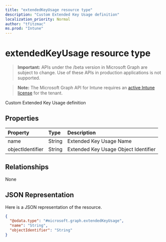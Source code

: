 ```yaml
---
title: "extendedKeyUsage resource type"
description: "Custom Extended Key Usage definition"
localization_priority: Normal
author: "tfitzmac"
ms.prod: "Intune"
---
```


# extendedKeyUsage resource type

> **Important:** APIs under the /beta version in Microsoft Graph are subject to change. Use of these APIs in production applications is not supported.

> **Note:** The Microsoft Graph API for Intune requires an [active Intune license](https://go.microsoft.com/fwlink/?linkid=839381) for the tenant.

Custom Extended Key Usage definition

## Properties
|Property|Type|Description|
|:---|:---|:---|
|name|String|Extended Key Usage Name|
|objectIdentifier|String|Extended Key Usage Object Identifier|

## Relationships
None

## JSON Representation
Here is a JSON representation of the resource.
<!-- {
  "blockType": "resource",
  "@odata.type": "microsoft.graph.extendedKeyUsage"
}
-->
``` json
{
  "@odata.type": "#microsoft.graph.extendedKeyUsage",
  "name": "String",
  "objectIdentifier": "String"
}
```




